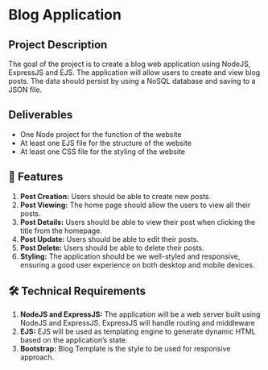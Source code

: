 # Blog Application

## Project Description

The goal of the project is to create a blog web application using NodeJS, ExpressJS and EJS. The application will allow users to create and view blog posts. The data should persist by using a NoSQL database and saving to a JSON file.

## Deliverables

- One Node project for the function of the website
- At least one EJS file for the structure of the website
- At least one CSS file for the styling of the website

## 🚀 Features

1. **Post Creation:** Users should be able to create new posts.
2. **Post Viewing:** The home page should allow the users to view all their posts.
3. **Post Details:** Users should be able to view their post when clicking the title from the homepage.
4. **Post Update:** Users should be able to edit their posts.
5. **Post Delete:** Users should be able to delete their posts.
6. **Styling:** The application should be we well-styled and responsive, ensuring a good user experience on both desktop and mobile devices.

## 🛠️ Technical Requirements

1. **NodeJS and ExpressJS:** The application will be a web server built using NodeJS and ExpressJS. ExpressJS will handle routing and middleware
2. **EJS:** EJS will be used as templating engine to generate dynamic HTML based on the application’s state.
3. **Bootstrap:** Blog Template is the style to be used for responsive approach.
